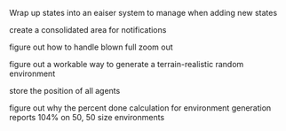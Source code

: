 Wrap up states into an eaiser system to manage when adding new states


create a consolidated area for notifications



figure out how to handle blown full zoom out

figure out a workable way to generate a terrain-realistic random environment

store the position of all agents

figure out why the percent done calculation for environment generation reports 104% on 50, 50 size environments
